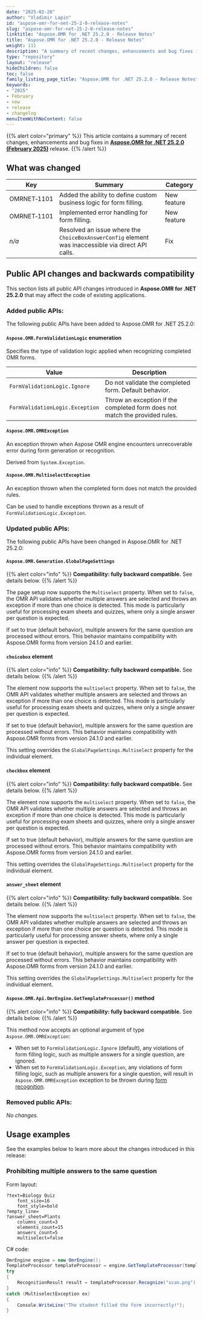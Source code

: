 ```yaml
---
date: "2025-02-28"
author: "Vladimir Lapin"
id: "aspose-omr-for-net-25-2-0-release-notes"
slug: "aspose-omr-for-net-25-2-0-release-notes"
linktitle: "Aspose.OMR for .NET 25.2.0 - Release Notes"
title: "Aspose.OMR for .NET 25.2.0 - Release Notes"
weight: 111
description: "A summary of recent changes, enhancements and bug fixes in Aspose.OMR for .NET 25.2.0 (February 2025) release."
type: "repository"
layout: "release"
hideChildren: false
toc: false
family_listing_page_title: "Aspose.OMR for .NET 25.2.0 - Release Notes"
keywords:
- "2025"
- February
- new
- release
- changelog
menuItemWithNoContent: false
---
```


{{% alert color="primary" %}}
This article contains a summary of recent changes, enhancements and bug fixes in [**Aspose.OMR for .NET 25.2.0 (February 2025)**](https://www.nuget.org/packages/Aspose.OMR/25.2.0) release.
{{% /alert %}}

## What was changed

Key | Summary | Category
--- | ------- | --------
OMRNET&#8209;1101 | Added the ability to define custom business logic for form filling. | New feature
OMRNET&#8209;1101 | Implemented error handling for form filling. | New feature
_n/a_             | Resolved an issue where the `ChoiceBoxAnswerConfig` element was inaccessible via direct API calls. | Fix

## Public API changes and backwards compatibility

This section lists all public API changes introduced in **Aspose.OMR for .NET 25.2.0** that may affect the code of existing applications.

### Added public APIs:

The following public APIs have been added to Aspose.OMR for .NET 25.2.0:

#### `Aspose.OMR.FormValidationLogic` enumeration

Specifies the type of validation logic applied when recognizing completed OMR forms.

Value | Description
----- | -----------
`FormValidationLogic.Ignore` | Do not validate the completed form. Default behavior.
`FormValidationLogic.Exception` | Throw an exception if the completed form does not match the provided rules.

#### `Aspose.OMR.OMRException`

An exception thrown when Aspose OMR engine encounters unrecoverable error during form generation or recognition.

Derived from `System.Exception`.

#### `Aspose.OMR.MultiselectException`

An exception thrown when the completed form does not match the provided rules.

Can be used to handle exceptions thrown as a result of `FormValidationLogic.Exception`.

### Updated public APIs:

The following public APIs have been changed in Aspose.OMR for .NET 25.2.0:

#### `Aspose.OMR.Generation.GlobalPageSettings`

{{% alert color="info" %}}
**Compatibility: fully backward compatible.** See details below.
{{% /alert %}}

The page setup now supports the `Multiselect` property. When set to `false`, the OMR API validates whether multiple answers are selected and throws an exception if more than one choice is detected. This mode is particularly useful for processing exam sheets and quizzes, where only a single answer per question is expected.

If set to true (default behavior), multiple answers for the same question are processed without errors. This behavior maintains compatibility with Aspose.OMR forms from version 24.1.0 and earlier.

#### `choicebox` element

{{% alert color="info" %}}
**Compatibility: fully backward compatible.** See details below.
{{% /alert %}}

The element now supports the `multiselect` property. When set to `false`, the OMR API validates whether multiple answers are selected and throws an exception if more than one choice is detected. This mode is particularly useful for processing exam sheets and quizzes, where only a single answer per question is expected.

If set to true (default behavior), multiple answers for the same question are processed without errors. This behavior maintains compatibility with Aspose.OMR forms from version 24.1.0 and earlier.

This setting overrides the `GlobalPageSettings.Multiselect` property for the individual element.

#### `checkbox` element

{{% alert color="info" %}}
**Compatibility: fully backward compatible.** See details below.
{{% /alert %}}

The element now supports the `multiselect` property. When set to `false`, the OMR API validates whether multiple answers are selected and throws an exception if more than one choice is detected. This mode is particularly useful for processing exam sheets and quizzes, where only a single answer per question is expected.

If set to true (default behavior), multiple answers for the same question are processed without errors. This behavior maintains compatibility with Aspose.OMR forms from version 24.1.0 and earlier.

This setting overrides the `GlobalPageSettings.Multiselect` property for the individual element.

#### `answer_sheet` element

{{% alert color="info" %}}
**Compatibility: fully backward compatible.** See details below.
{{% /alert %}}

The element now supports the `multiselect` property. When set to `false`, the OMR API validates whether multiple answers are selected and throws an exception if more than one choice per question is detected. This mode is particularly useful for processing answer sheets, where only a single answer per question is expected.

If set to true (default behavior), multiple answers for the same question are processed without errors. This behavior maintains compatibility with Aspose.OMR forms from version 24.1.0 and earlier.

This setting overrides the `GlobalPageSettings.Multiselect` property for the individual element.

#### `Aspose.OMR.Api.OmrEngine.GetTemplateProcessor()` method

{{% alert color="info" %}}
**Compatibility: fully backward compatible.** See details below.
{{% /alert %}}

This method now accepts an optional argument of type `Aspose.OMR.OMRException`:

- When set to `FormValidationLogic.Ignore` (default), any violations of form filling logic, such as multiple answers for a single question, are ignored.
- When set to `FormValidationLogic.Exception`, any violations of form filling logic, such as multiple answers for a single question, will result in `Aspose.OMR.OMRException` exception to be thrown during [form recognition](https://docs.aspose.com/omr/net/recognition/).

### Removed public APIs:

_No changes._

## Usage examples

See the examples below to learn more about the changes introduced in this release:

### Prohibiting multiple answers to the same question

Form layout:

```
?text=Biology Quiz
	font_size=16
	font_style=bold
?empty_line=
?answer_sheet=Plants
	columns_count=3
	elements_count=15
	answers_count=5
	multiselect=false
```

C# code:

```csharp
OmrEngine engine = new OmrEngine();
TemplateProcessor templateProcessor = engine.GetTemplateProcessor(templatePath, FormValidationLogic.Exception);
try
{
	RecognitionResult result = templateProcessor.Recognize("scan.png");
}
catch (MultiselectException ex)
{
	Console.WriteLine("The student filled the form incorrectly!");
}
```
